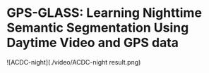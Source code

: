 # GPS-GLASS: Learning Nighttime Semantic Segmentation Using Daytime Video and GPS data
![ACDC-night](./video/ACDC-night result.png)
